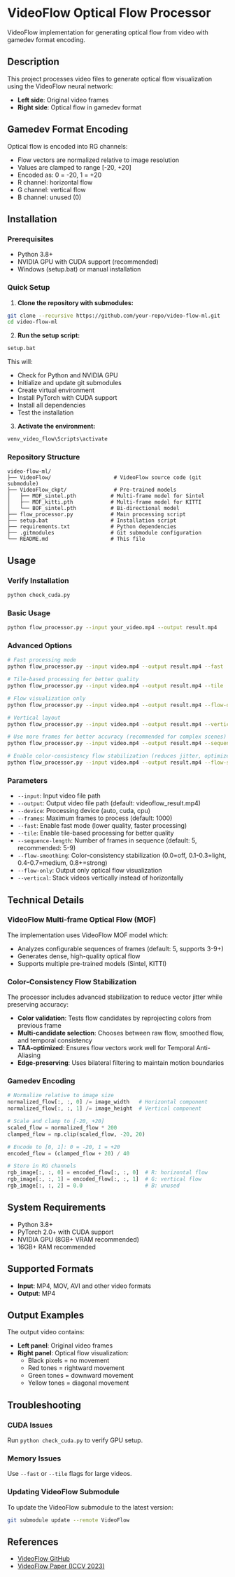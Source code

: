 # VideoFlow Optical Flow Processor

VideoFlow implementation for generating optical flow from video with gamedev format encoding.

## Description

This project processes video files to generate optical flow visualization using the VideoFlow neural network:
- **Left side**: Original video frames
- **Right side**: Optical flow in gamedev format

## Gamedev Format Encoding

Optical flow is encoded into RG channels:
- Flow vectors are normalized relative to image resolution
- Values are clamped to range [-20, +20]
- Encoded as: 0 = -20, 1 = +20
- R channel: horizontal flow
- G channel: vertical flow
- B channel: unused (0)

## Installation

### Prerequisites
- Python 3.8+
- NVIDIA GPU with CUDA support (recommended)
- Windows (setup.bat) or manual installation

### Quick Setup

1. **Clone the repository with submodules:**
```bash
git clone --recursive https://github.com/your-repo/video-flow-ml.git
cd video-flow-ml
```

2. **Run the setup script:**
```bash
setup.bat
```

This will:
- Check for Python and NVIDIA GPU
- Initialize and update git submodules
- Create virtual environment
- Install PyTorch with CUDA support
- Install all dependencies
- Test the installation

3. **Activate the environment:**
```bash
venv_video_flow\Scripts\activate
```

### Repository Structure

```
video-flow-ml/
├── VideoFlow/                    # VideoFlow source code (git submodule)
├── VideoFlow_ckpt/               # Pre-trained models
│   ├── MOF_sintel.pth           # Multi-frame model for Sintel
│   ├── MOF_kitti.pth            # Multi-frame model for KITTI
│   └── BOF_sintel.pth           # Bi-directional model
├── flow_processor.py            # Main processing script
├── setup.bat                    # Installation script
├── requirements.txt             # Python dependencies
├── .gitmodules                  # Git submodule configuration
└── README.md                    # This file
```

## Usage

### Verify Installation

```bash
python check_cuda.py
```

### Basic Usage

```bash
python flow_processor.py --input your_video.mp4 --output result.mp4
```

### Advanced Options

```bash
# Fast processing mode
python flow_processor.py --input video.mp4 --output result.mp4 --fast

# Tile-based processing for better quality
python flow_processor.py --input video.mp4 --output result.mp4 --tile

# Flow visualization only
python flow_processor.py --input video.mp4 --output result.mp4 --flow-only

# Vertical layout
python flow_processor.py --input video.mp4 --output result.mp4 --vertical

# Use more frames for better accuracy (recommended for complex scenes)
python flow_processor.py --input video.mp4 --output result.mp4 --sequence-length 7

# Enable color-consistency flow stabilization (reduces jitter, optimized for TAA)
python flow_processor.py --input video.mp4 --output result.mp4 --flow-smoothing 0.3
```

### Parameters

- `--input`: Input video file path
- `--output`: Output video file path (default: videoflow_result.mp4)
- `--device`: Processing device (auto, cuda, cpu)
- `--frames`: Maximum frames to process (default: 1000)
- `--fast`: Enable fast mode (lower quality, faster processing)
- `--tile`: Enable tile-based processing for better quality
- `--sequence-length`: Number of frames in sequence (default: 5, recommended: 5-9)
- `--flow-smoothing`: Color-consistency stabilization (0.0=off, 0.1-0.3=light, 0.4-0.7=medium, 0.8+=strong)
- `--flow-only`: Output only optical flow visualization
- `--vertical`: Stack videos vertically instead of horizontally

## Technical Details

### VideoFlow Multi-frame Optical Flow (MOF)

The implementation uses VideoFlow MOF model which:
- Analyzes configurable sequences of frames (default: 5, supports 3-9+)
- Generates dense, high-quality optical flow
- Supports multiple pre-trained models (Sintel, KITTI)

### Color-Consistency Flow Stabilization

The processor includes advanced stabilization to reduce vector jitter while preserving accuracy:
- **Color validation**: Tests flow candidates by reprojecting colors from previous frame
- **Multi-candidate selection**: Chooses between raw flow, smoothed flow, and temporal consistency
- **TAA-optimized**: Ensures flow vectors work well for Temporal Anti-Aliasing
- **Edge-preserving**: Uses bilateral filtering to maintain motion boundaries

### Gamedev Encoding

```python
# Normalize relative to image size
normalized_flow[:, :, 0] /= image_width   # Horizontal component
normalized_flow[:, :, 1] /= image_height  # Vertical component

# Scale and clamp to [-20, +20]
scaled_flow = normalized_flow * 200
clamped_flow = np.clip(scaled_flow, -20, 20)

# Encode to [0, 1]: 0 = -20, 1 = +20
encoded_flow = (clamped_flow + 20) / 40

# Store in RG channels
rgb_image[:, :, 0] = encoded_flow[:, :, 0]  # R: horizontal flow
rgb_image[:, :, 1] = encoded_flow[:, :, 1]  # G: vertical flow
rgb_image[:, :, 2] = 0.0                    # B: unused
```

## System Requirements

- Python 3.8+
- PyTorch 2.0+ with CUDA support
- NVIDIA GPU (8GB+ VRAM recommended)
- 16GB+ RAM recommended

## Supported Formats

- **Input**: MP4, MOV, AVI and other video formats
- **Output**: MP4

## Output Examples

The output video contains:
- **Left panel**: Original video frames
- **Right panel**: Optical flow visualization:
  - Black pixels = no movement
  - Red tones = rightward movement
  - Green tones = downward movement
  - Yellow tones = diagonal movement

## Troubleshooting

### CUDA Issues
Run `python check_cuda.py` to verify GPU setup.

### Memory Issues
Use `--fast` or `--tile` flags for large videos.

### Updating VideoFlow Submodule
To update the VideoFlow submodule to the latest version:
```bash
git submodule update --remote VideoFlow
```

## References

- [VideoFlow GitHub](https://github.com/XiaoyuShi97/VideoFlow)
- [VideoFlow Paper (ICCV 2023)](https://arxiv.org/abs/2303.08340) 